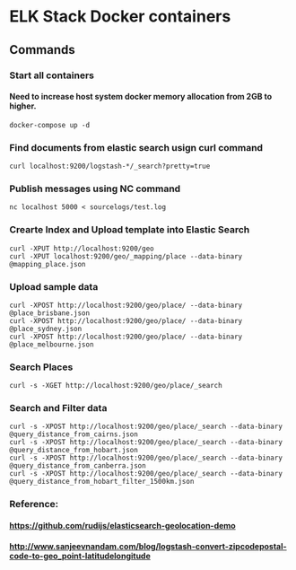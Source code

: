 # ELK Stack Docker containers

## Commands

### Start all containers
#### Need to increase host system docker memory allocation from 2GB to higher.

```{engine='bash'}
docker-compose up -d
```

### Find documents from elastic search usign curl command

```{engine='bash'}
curl localhost:9200/logstash-*/_search?pretty=true
```

### Publish messages using NC command

```{engine='bash'}
nc localhost 5000 < sourcelogs/test.log
```

### Crearte Index and Upload template into Elastic Search

```
curl -XPUT http://localhost:9200/geo
curl -XPUT localhost:9200/geo/_mapping/place --data-binary @mapping_place.json
```

### Upload sample data

```
curl -XPOST http://localhost:9200/geo/place/ --data-binary @place_brisbane.json
curl -XPOST http://localhost:9200/geo/place/ --data-binary @place_sydney.json
curl -XPOST http://localhost:9200/geo/place/ --data-binary @place_melbourne.json
```

### Search Places

```
curl -s -XGET http://localhost:9200/geo/place/_search
```

### Search and Filter data

```
curl -s -XPOST http://localhost:9200/geo/place/_search --data-binary @query_distance_from_cairns.json
curl -s -XPOST http://localhost:9200/geo/place/_search --data-binary @query_distance_from_hobart.json
curl -s -XPOST http://localhost:9200/geo/place/_search --data-binary @query_distance_from_canberra.json
curl -s -XPOST http://localhost:9200/geo/place/_search --data-binary @query_distance_from_hobart_filter_1500km.json
```

### Reference:
#### https://github.com/rudijs/elasticsearch-geolocation-demo
#### http://www.sanjeevnandam.com/blog/logstash-convert-zipcodepostal-code-to-geo_point-latitudelongitude
